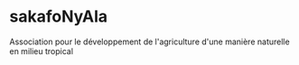 # sakafoNyAla
Association pour le développement de l'agriculture d'une manière naturelle en milieu tropical
